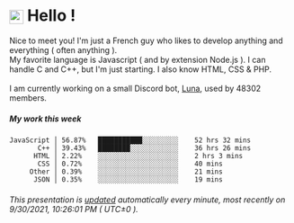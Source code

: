 # <img src="https://64.media.tumblr.com/a77fe63f35eafbe14be38765babf1cb2/ec4eb63d77592970-8f/s1280x1920/cb3343c17d8b4e6010ca747520d078d3dba9ac25.gif" style="vertical-align:middle" width="25px"> Hello !
Nice to meet you! I'm just a French guy who likes to develop anything and everything ( often anything ). <br/>My favorite language is Javascript ( and by extension Node.js ). I can handle C and C++, but I'm just starting. I also know HTML, CSS & PHP.<br/><br/>
I am currently working on a small Discord bot, [Luna](https://github.com/Asgarrrr/Luna), used by 48302 members.<br/>
##### My work this week<br/>
```
JavaScript │ 56.87%   ███████████░░░░░░░░░    52 hrs 32 mins
       C++ │ 39.43%   ████████░░░░░░░░░░░░    36 hrs 26 mins
      HTML │ 2.22%    ░░░░░░░░░░░░░░░░░░░░    2 hrs 3 mins
       CSS │ 0.72%    ░░░░░░░░░░░░░░░░░░░░    40 mins
     Other │ 0.39%    ░░░░░░░░░░░░░░░░░░░░    21 mins
      JSON │ 0.35%    ░░░░░░░░░░░░░░░░░░░░    19 mins
```
###### This presentation is [updated](https://github.com/Asgarrrr) automatically every minute, most recently on 9/30/2021, 10:26:01 PM ( UTC±0 ).
